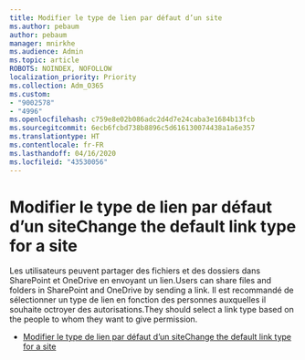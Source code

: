 ```yaml
---
title: Modifier le type de lien par défaut d’un site
ms.author: pebaum
author: pebaum
manager: mnirkhe
ms.audience: Admin
ms.topic: article
ROBOTS: NOINDEX, NOFOLLOW
localization_priority: Priority
ms.collection: Adm_O365
ms.custom:
- "9002578"
- "4996"
ms.openlocfilehash: c759e8e02b086adc2d4d7e24caba3e1684b13fcb
ms.sourcegitcommit: 6ecb6fcbd738b8896c5d616130074438a1a6e357
ms.translationtype: HT
ms.contentlocale: fr-FR
ms.lasthandoff: 04/16/2020
ms.locfileid: "43530056"
---
```

# <a name="change-the-default-link-type-for-a-site"></a><span data-ttu-id="cfcb9-102">Modifier le type de lien par défaut d’un site</span><span class="sxs-lookup"><span data-stu-id="cfcb9-102">Change the default link type for a site</span></span>

<span data-ttu-id="cfcb9-103">Les utilisateurs peuvent partager des fichiers et des dossiers dans SharePoint et OneDrive en envoyant un lien.</span><span class="sxs-lookup"><span data-stu-id="cfcb9-103">Users can share files and folders in SharePoint and OneDrive by sending a link.</span></span> <span data-ttu-id="cfcb9-104">Il est recommandé de sélectionner un type de lien en fonction des personnes auxquelles il souhaite octroyer des autorisations.</span><span class="sxs-lookup"><span data-stu-id="cfcb9-104">They should select a link type based on the people to whom they want to give permission.</span></span>

- [<span data-ttu-id="cfcb9-105">Modifier le type de lien par défaut d’un site</span><span class="sxs-lookup"><span data-stu-id="cfcb9-105">Change the default link type for a site</span></span>](https://docs.microsoft.com/sharepoint/change-default-sharing-link)

